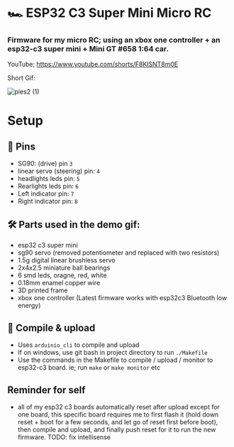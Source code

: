 
# 🏎️ ESP32 C3 Super Mini Micro RC
### Firmware for my micro RC; using an xbox one controller + an esp32-c3 super mini + Mini GT #658 1:64 car.

YouTube;
https://www.youtube.com/shorts/F8KlSNT8m0E

Short Gif:

![pies2 (1)](https://github.com/user-attachments/assets/f3198826-a7c1-49fc-82de-3c3a2836c1fd)

# Setup

## 📍 Pins
- SG90: (drive) pin `3`
- linear servo (steering) pin: `4`
- headlights leds pin: `5`
- Rearlights leds pin: `6`
- Left indicator pin: `7`
- Right indicator pin: `8`

## 🛠️ Parts used in the demo gif:
- esp32 c3 super mini
- sg90 servo (removed potentiometer and replaced with two resistors)
- 1.5g digital linear brushless servo
- 2x4x2.5 miniature ball bearings
- 6 smd leds, oragne, red, white
- 0.18mm enamel copper wire
- 3D printed frame
- xbox one controller (Latest firmware works with esp32c3 Bluetooth low energy)

## 🤖 Compile & upload
- Uses `arduinio_cli` to compile and upload
- If on windows, use git bash in project directory to run `./Makefile`
- Use the commands in the Makefile to compile / upload / monitor to esp32-c3 board. ie; run `make` or `make monitor` etc

## Reminder for self
- all of my esp32 c3 boards automatically reset after upload except for one board, 
this specific board requires me to first flash it (hold down reset + boot for a few seconds, and let go of reset first before boot), then compile and upload, and finally push reset for it to run the new firmware.
TODO: fix intellisense



